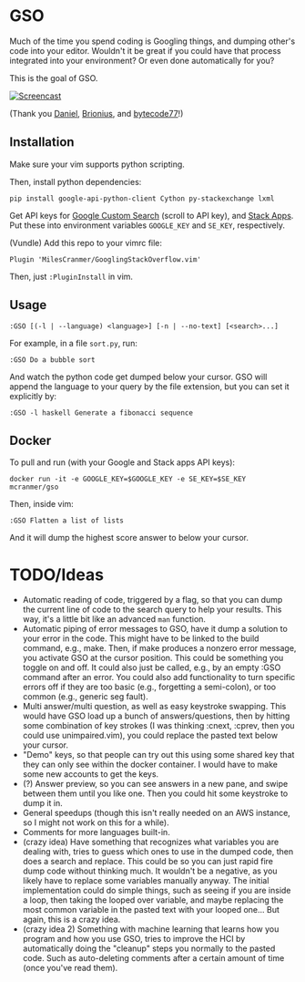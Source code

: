 # GSO

Much of the time you spend coding is Googling things, and dumping
other's code into your editor. Wouldn't it be great if you could have
that process integrated into your environment? Or even done
automatically for you?

This is the goal of GSO.

[![Screencast](http://i.imgur.com/feBUqnJ.gif)](https://asciinema.org/a/123375)

(Thank you [Daniel](https://stackoverflow.com/a/35754890/2689923),
[Brionius](https://stackoverflow.com/a/18262384/2689923),
and [bytecode77](https://stackoverflow.com/a/29915909/2689923)!)

## Installation

Make sure your vim supports python scripting.

Then, install python dependencies:

```` 
pip install google-api-python-client Cython py-stackexchange lxml
````

Get API keys for [Google Custom Search](https://developers.google.com/custom-search/json-api/v1/overview)
(scroll to API key), and [Stack Apps](https://stackapps.com/apps/oauth/register). Put these into
environment variables `GOOGLE_KEY` and
`SE_KEY`, respectively.

(Vundle) Add this repo to your vimrc file:

````
Plugin 'MilesCranmer/GooglingStackOverflow.vim'
````

Then, just `:PluginInstall` in vim.

Usage
-----

````
:GSO [(-l | --language) <language>] [-n | --no-text] [<search>...]
````


For example, in a file `sort.py`, run:

````
:GSO Do a bubble sort
````

And watch the python code get dumped below your cursor.
GSO will append the language to your query by the file extension, but you can set it explicitly by:

````
:GSO -l haskell Generate a fibonacci sequence
````

Docker
------

To pull and run (with your Google and Stack apps API keys):

```` 
docker run -it -e GOOGLE_KEY=$GOOGLE_KEY -e SE_KEY=$SE_KEY mcranmer/gso
````

Then, inside vim:

```` 
:GSO Flatten a list of lists
````

And it will dump the highest score answer to below your cursor.

# TODO/Ideas

- Automatic reading of code, triggered by a flag, so that you can dump the current line of code to the search query to help your results. This way, it's a little bit like an advanced `man` function.
- Automatic piping of error messages to GSO, have it dump a solution to your error in the code. This might have to be linked to the build command, e.g., make. Then, if make produces a nonzero error message, you activate GSO at the cursor position. This could be something you toggle on and off. It could also just be called, e.g., by an empty :GSO command after an error. You could also add functionality to turn specific errors off if they are too basic (e.g., forgetting a semi-colon), or too common (e.g., generic seg fault).
- Multi answer/multi question, as well as easy keystroke swapping. This would have GSO load up a bunch of answers/questions, then by hitting some combination of key strokes (I was thinking :cnext, :cprev, then you could use unimpaired.vim), you could replace the pasted text below your cursor.
- "Demo" keys, so that people can try out this using some shared key that they can only see within the docker container. I would have to make some new accounts to get the keys.
- (?) Answer preview, so you can see answers in a new pane, and swipe between them until you like one. Then you could hit some keystroke to dump it in.
- General speedups (though this isn't really needed on an AWS instance, so I might not work on this for a while).
- Comments for more languages built-in.
- (crazy idea) Have something that recognizes what variables you are dealing with, tries to guess which ones to use in the dumped code, then does a search and replace. This could be so you can just rapid fire dump code without thinking much. It wouldn't be a negative, as you likely have to replace some variables manually anyway. The initial implementation could do simple things, such as seeing if you are inside a loop, then taking the looped over variable, and maybe replacing the most common variable in the pasted text with your looped one... But again, this is a crazy idea.
- (crazy idea 2) Something with machine learning that learns how you program and how you use GSO, tries to improve the HCI by automatically doing the "cleanup" steps you normally to the pasted code. Such as auto-deleting comments after a certain amount of time (once you've read them).
